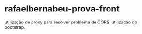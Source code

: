 # rafaelbernabeu-prova-front

utilização de proxy para resolver problema de CORS.
utilizaçao do bootstrap.